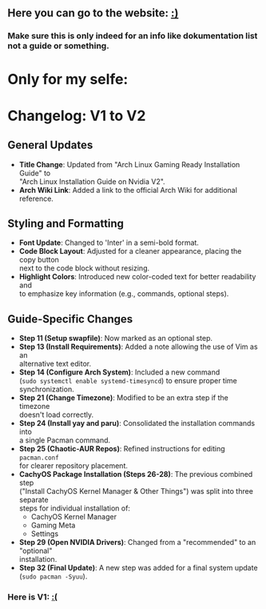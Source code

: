 ## Here you can go to the website: [:)](https://nico-shock.github.io/Arch-Linux-on-Nvidia-V2/)

### **Make sure this is only indeed for an info like dokumentation list not a guide or something.**


# Only for my selfe:
# Changelog: V1 to V2

## General Updates
- **Title Change**: Updated from "Arch Linux Gaming Ready Installation Guide" to  
  "Arch Linux Installation Guide on Nvidia V2".
- **Arch Wiki Link**: Added a link to the official Arch Wiki for additional reference.

## Styling and Formatting
- **Font Update**: Changed to 'Inter' in a semi-bold format.
- **Code Block Layout**: Adjusted for a cleaner appearance, placing the copy button  
  next to the code block without resizing.
- **Highlight Colors**: Introduced new color-coded text for better readability and  
  to emphasize key information (e.g., commands, optional steps).

## Guide-Specific Changes
- **Step 11 (Setup swapfile)**: Now marked as an optional step.
- **Step 13 (Install Requirements)**: Added a note allowing the use of Vim as an  
  alternative text editor.
- **Step 14 (Configure Arch System)**: Included a new command  
  (`sudo systemctl enable systemd-timesyncd`) to ensure proper time synchronization.
- **Step 21 (Change Timezone)**: Modified to be an extra step if the timezone  
  doesn't load correctly.
- **Step 24 (Install yay and paru)**: Consolidated the installation commands into  
  a single Pacman command.
- **Step 25 (Chaotic-AUR Repos)**: Refined instructions for editing `pacman.conf`  
  for clearer repository placement.
- **CachyOS Package Installation (Steps 26-28)**: The previous combined step  
  ("Install CachyOS Kernel Manager & Other Things") was split into three separate  
  steps for individual installation of:
  - CachyOS Kernel Manager  
  - Gaming Meta  
  - Settings
- **Step 29 (Open NVIDIA Drivers)**: Changed from a "recommended" to an "optional"  
  installation.
- **Step 32 (Final Update)**: A new step was added for a final system update  
  (`sudo pacman -Syuu`).

### Here is V1: [:(](http://web.archive.org/web/20250807183030/https://nico-shock.github.io/Arch-Linux-on-Nvidia/)
